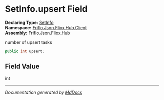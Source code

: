 ﻿<!--  
  <auto-generated>   
    The contents of this file were generated by a tool.  
    Changes to this file may be list if the file is regenerated  
  </auto-generated>   
-->

# SetInfo.upsert Field

**Declaring Type:** [SetInfo](../index.md)  
**Namespace:** [Friflo.Json.Fliox.Hub.Client](../../index.md)  
**Assembly:** Friflo.Json.Fliox.Hub

number of upsert tasks

```csharp
public int upsert;
```

## Field Value

int

___

*Documentation generated by [MdDocs](https://github.com/ap0llo/mddocs)*
